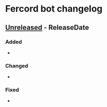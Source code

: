 # Fercord bot changelog

<!-- next-header -->

## [Unreleased] - ReleaseDate

### Added
-

### Changed
-

### Fixed
-

<!-- next-url -->
[Unreleased]: https://github.com/kekonn/fercord/compare/51b0c19ea0396e50c6eb7a21c43afc77114fe2ae...HEAD